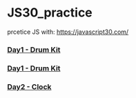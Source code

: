 # JS30_practice

prcetice JS with: https://javascript30.com/

### [Day1 - Drum Kit](https://ddchris.github.io/JS30_practice/Day1%20-%20Drum%20Kit.html)
### [Day1 - Drum Kit](https://ddchris.github.io/JS30_practice/Day1%20-%20Drum%20Kit.html)
### [Day2 - Clock](https://ddchris.github.io/JS30_practice/Day2%20-%20JS%20CSS%20Clock)


